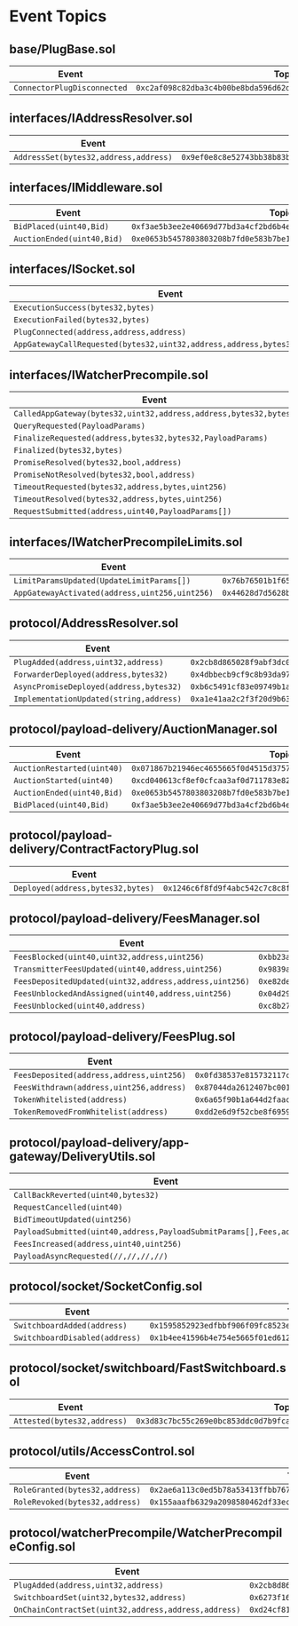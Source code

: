 # Event Topics

## base/PlugBase.sol

| Event                       | Topic                                                                |
| --------------------------- | -------------------------------------------------------------------- |
| `ConnectorPlugDisconnected` | `0xc2af098c82dba3c4b00be8bda596d62d13b98a87b42626fefa67e0bb0e198fdd` |

## interfaces/IAddressResolver.sol

| Event                                 | Topic                                                                |
| ------------------------------------- | -------------------------------------------------------------------- |
| `AddressSet(bytes32,address,address)` | `0x9ef0e8c8e52743bb38b83b17d9429141d494b8041ca6d616a6c77cebae9cd8b7` |

## interfaces/IMiddleware.sol

| Event                      | Topic                                                                |
| -------------------------- | -------------------------------------------------------------------- |
| `BidPlaced(uint40,Bid)`    | `0xf3ae5b3ee2e40669d77bd3a4cf2bd6b4e74a8a28d2944a88f46978b2754ca431` |
| `AuctionEnded(uint40,Bid)` | `0xe0653b5457803803208b7fd0e583b7be1d8ec58613838fef4f86341ab2e36a04` |

## interfaces/ISocket.sol

| Event                                                                   | Topic                                                                |
| ----------------------------------------------------------------------- | -------------------------------------------------------------------- |
| `ExecutionSuccess(bytes32,bytes)`                                       | `0xc54787fbe087097b182e713f16d3443ad2e67cbe6732628451dd3695a11814c2` |
| `ExecutionFailed(bytes32,bytes)`                                        | `0xd255d8a333980d77af4f9179384057def133983cb02db3e1fdb70c4dc14102e8` |
| `PlugConnected(address,address,address)`                                | `0x99c37c6da3bd69c6d59967915f8339f11a0a17fed28c615efb19457fdec0d7db` |
| `AppGatewayCallRequested(bytes32,uint32,address,address,bytes32,bytes)` | `0x392cb36fae7bd0470268c65b15c32a745b37168c4ccd13348c59bd9170f3b3e8` |

## interfaces/IWatcherPrecompile.sol

| Event                                                            | Topic                                                                |
| ---------------------------------------------------------------- | -------------------------------------------------------------------- |
| `CalledAppGateway(bytes32,uint32,address,address,bytes32,bytes)` | `0x255bcf22d238fe60f6611670cd7919d2bc890283be2fdaf6d2ad3411e777e33c` |
| `QueryRequested(PayloadParams)`                                  | `0x7488872f7dfa5365c1eb3ff6e87be6f76e1943fd7a0d49e7680ddffd31033864` |
| `FinalizeRequested(address,bytes32,bytes32,PayloadParams)`       | `0xa598ce01fa40f1a400aefe99a30ccdbb45c65ee903b94d98982d8572156f8a02` |
| `Finalized(bytes32,bytes)`                                       | `0x7e6e3e411317567fb9eabe3eb86768c3e33c46e38a50790726e916939b4918d6` |
| `PromiseResolved(bytes32,bool,address)`                          | `0x3f1120f34271f52a541dfc8a71efbe6123ab80730562e8948fa7275514c41bda` |
| `PromiseNotResolved(bytes32,bool,address)`                       | `0xcf395c2f3b165573b3e8f83c5810f6fb22f1659497882dc2e75f8157d241485e` |
| `TimeoutRequested(bytes32,address,bytes,uint256)`                | `0xdf94fed77e41734b8a17815476bbbf88e2db15d762f42a30ddb9d7870f2fb858` |
| `TimeoutResolved(bytes32,address,bytes,uint256)`                 | `0x221462ec065e22637f794ec3a7edb17b2f04bec88f0546dda308bc37a83801b8` |
| `RequestSubmitted(address,uint40,PayloadParams[])`               | `0x5d58a8d0c1df3c5daf9fbdc1e2fb915882f50f1f49dba0ee2d437a787917a697` |

## interfaces/IWatcherPrecompileLimits.sol

| Event                                          | Topic                                                                |
| ---------------------------------------------- | -------------------------------------------------------------------- |
| `LimitParamsUpdated(UpdateLimitParams[])`      | `0x76b76501b1f65d80b7de6c1a42b2245466c1c80504052e7ad48e86b6038d39a1` |
| `AppGatewayActivated(address,uint256,uint256)` | `0x44628d7d5628b9fbc2c84ea9bf3bd3987fa9cde8d2b28e2d5ceb451f916cb8b9` |

## protocol/AddressResolver.sol

| Event                                   | Topic                                                                |
| --------------------------------------- | -------------------------------------------------------------------- |
| `PlugAdded(address,uint32,address)`     | `0x2cb8d865028f9abf3dc064724043264907615fadc8615a3699a85edb66472273` |
| `ForwarderDeployed(address,bytes32)`    | `0x4dbbecb9cf9c8b93da9743a2b48ea52efe68d69230ab1c1b711891d9d223b29f` |
| `AsyncPromiseDeployed(address,bytes32)` | `0xb6c5491cf83e09749b1a4dd6a9f07b0e925fcb0a915ac8c2b40e8ab28191c270` |
| `ImplementationUpdated(string,address)` | `0xa1e41aa2c2f3f20d9b63ac06b634d2788768d6034f3d9192cdf7d07374bb16f4` |

## protocol/payload-delivery/AuctionManager.sol

| Event                      | Topic                                                                |
| -------------------------- | -------------------------------------------------------------------- |
| `AuctionRestarted(uint40)` | `0x071867b21946ec4655665f0d4515d3757a5a52f144c762ecfdfb11e1da542b82` |
| `AuctionStarted(uint40)`   | `0xcd040613cf8ef0cfcaa3af0d711783e827a275fc647c116b74595bf17cb9364f` |
| `AuctionEnded(uint40,Bid)` | `0xe0653b5457803803208b7fd0e583b7be1d8ec58613838fef4f86341ab2e36a04` |
| `BidPlaced(uint40,Bid)`    | `0xf3ae5b3ee2e40669d77bd3a4cf2bd6b4e74a8a28d2944a88f46978b2754ca431` |

## protocol/payload-delivery/ContractFactoryPlug.sol

| Event                             | Topic                                                                |
| --------------------------------- | -------------------------------------------------------------------- |
| `Deployed(address,bytes32,bytes)` | `0x1246c6f8fd9f4abc542c7c8c8f793cfcde6b67aed1976a38aa134fc24af2dfe3` |

## protocol/payload-delivery/FeesManager.sol

| Event                                                  | Topic                                                                |
| ------------------------------------------------------ | -------------------------------------------------------------------- |
| `FeesBlocked(uint40,uint32,address,uint256)`           | `0xbb23ad39130b455188189b8de52b55fa41a7ea8ee8413dc28ced31e543d0df0c` |
| `TransmitterFeesUpdated(uint40,address,uint256)`       | `0x9839a0f8408a769f0f3bb89025b64a6cff279673c77d2de3ab8d59b1841fcd5f` |
| `FeesDepositedUpdated(uint32,address,address,uint256)` | `0xe82dece33ef85114446a366b7d94538d641968e3ec87bf9f2f5a957ace1086e7` |
| `FeesUnblockedAndAssigned(uint40,address,uint256)`     | `0x04d2986fb321499f6bc8263ff6e65d823570e186dcdc16c04c6b388ccd0f29a8` |
| `FeesUnblocked(uint40,address)`                        | `0xc8b27128d97a92b6664c696ac891afaa87c9fc7d7c7cda17d892237589ebd4fc` |

## protocol/payload-delivery/FeesPlug.sol

| Event                                    | Topic                                                                |
| ---------------------------------------- | -------------------------------------------------------------------- |
| `FeesDeposited(address,address,uint256)` | `0x0fd38537e815732117cfdab41ba9b6d3eb2c5799d44039c100c05fc9c112f235` |
| `FeesWithdrawn(address,uint256,address)` | `0x87044da2612407bc001bb0985725dcc651a0dc71eaabfd1d7e8617ca85a8c19c` |
| `TokenWhitelisted(address)`              | `0x6a65f90b1a644d2faac467a21e07e50e3f8fa5846e26231d30ae79a417d3d262` |
| `TokenRemovedFromWhitelist(address)`     | `0xdd2e6d9f52cbe8f695939d018b7d4a216dc613a669876163ac548b916489d917` |

## protocol/payload-delivery/app-gateway/DeliveryUtils.sol

| Event                                                                 | Topic                                                                |
| --------------------------------------------------------------------- | -------------------------------------------------------------------- |
| `CallBackReverted(uint40,bytes32)`                                    | `0xcecb2641ea89470f68bf9f852d731e123505424e4dcfd770c7ea9e2e25326b1b` |
| `RequestCancelled(uint40)`                                            | `0xff191657769be72fc08def44c645014c60d18cb24b9ca05c9a33406a28253245` |
| `BidTimeoutUpdated(uint256)`                                          | `0xd4552e666d0e4e343fb2b13682972a8f0c7f1a86e252d6433b356f0c0e817c3d` |
| `PayloadSubmitted(uint40,address,PayloadSubmitParams[],Fees,address)` | `0x0d73f57fea2b58d4d2df3d65c988018a30f52ae1537eee65ac24558bdc533c73` |
| `FeesIncreased(address,uint40,uint256)`                               | `0x63ee9e9e84d216b804cb18f51b7f7511254b0c1f11304b7a3aa34d57511aa6dc` |
| `PayloadAsyncRequested(//,//,//,//)`                                  | `0x1c268ecaf7a0d595f8c277430613b278197257c9315654ce1717f7aebdc9674c` |

## protocol/socket/SocketConfig.sol

| Event                          | Topic                                                                |
| ------------------------------ | -------------------------------------------------------------------- |
| `SwitchboardAdded(address)`    | `0x1595852923edfbbf906f09fc8523e4cfb022a194773c4d1509446b614146ee88` |
| `SwitchboardDisabled(address)` | `0x1b4ee41596b4e754e5665f01ed6122b356f7b36ea0a02030804fac7fa0fdddfc` |

## protocol/socket/switchboard/FastSwitchboard.sol

| Event                       | Topic                                                                |
| --------------------------- | -------------------------------------------------------------------- |
| `Attested(bytes32,address)` | `0x3d83c7bc55c269e0bc853ddc0d7b9fca30216ecc43779acb4e36b7e0ad1c71e4` |

## protocol/utils/AccessControl.sol

| Event                          | Topic                                                                |
| ------------------------------ | -------------------------------------------------------------------- |
| `RoleGranted(bytes32,address)` | `0x2ae6a113c0ed5b78a53413ffbb7679881f11145ccfba4fb92e863dfcd5a1d2f3` |
| `RoleRevoked(bytes32,address)` | `0x155aaafb6329a2098580462df33ec4b7441b19729b9601c5fc17ae1cf99a8a52` |

## protocol/watcherPrecompile/WatcherPrecompileConfig.sol

| Event                                                | Topic                                                                |
| ---------------------------------------------------- | -------------------------------------------------------------------- |
| `PlugAdded(address,uint32,address)`                  | `0x2cb8d865028f9abf3dc064724043264907615fadc8615a3699a85edb66472273` |
| `SwitchboardSet(uint32,bytes32,address)`             | `0x6273f161f4a795e66ef3585d9b4442ef3796b32337157fdfb420b5281e4cf2e3` |
| `OnChainContractSet(uint32,address,address,address)` | `0xd24cf816377e3c571e7bc798dd43d3d5fc78c32f7fc94b42898b0d37c5301a4e` |
